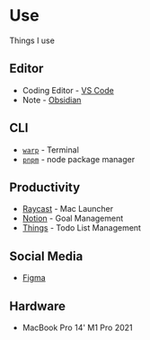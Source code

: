 # Use

Things I use

## Editor

- Coding Editor - [VS Code](https://code.visualstudio.com/)
- Note - [Obsidian](https://obsidian.md/)

## CLI

- [`warp`](https://www.warp.dev/) - Terminal
- [`pnpm`](https://pnpm.io/) - node package manager

## Productivity

- [Raycast](https://www.raycast.com/) -  Mac Launcher
- [Notion](https://www.notion.so/) -  Goal Management
- [Things](https://culturedcode.com/things/) -  Todo List Management

## Social Media

- [Figma](https://www.figma.com/)

## Hardware

- MacBook Pro 14' M1 Pro 2021
